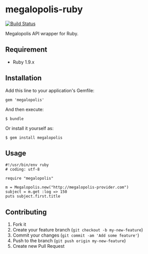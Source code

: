 # megalopolis-ruby

[![Build Status](https://secure.travis-ci.org/oame/megalopolis-ruby.png)](http://travis-ci.org/oame/megalopolis-ruby)

Megalopolis API wrapper for Ruby.

## Requirement

* Ruby 1.9.x

## Installation

Add this line to your application's Gemfile:

    gem 'megalopolis'

And then execute:

    $ bundle

Or install it yourself as:

    $ gem install megalopolis

## Usage

	#!/usr/bin/env ruby
	# coding: utf-8
	
	require "megalopolis"
	
	m = Megalopolis.new("http://megalopolis-provider.com")
	subject = m.get :log => 150
	puts subject.first.title

## Contributing

1. Fork it
2. Create your feature branch (`git checkout -b my-new-feature`)
3. Commit your changes (`git commit -am 'Add some feature'`)
4. Push to the branch (`git push origin my-new-feature`)
5. Create new Pull Request
